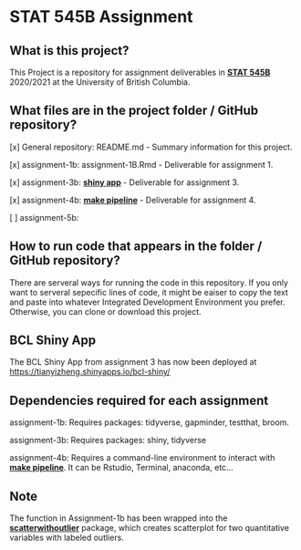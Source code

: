 # STAT 545B Assignment

## What is this project? 
This Project is a repository for assignment deliverables in [__STAT 545B__](https://stat545.stat.ubc.ca/) 2020/2021 at the University of British Columbia.

## What files are in the project folder / GitHub repository?
[x] General repository:
    README.md - Summary information for this project.
   
[x] assignment-1b:
    assignment-1B.Rmd - Deliverable for assignment 1.

[x] assignment-3b:
    [__shiny app__](https://tianyizheng.shinyapps.io/bcl-shiny/ ) - Deliverable for assignment 3.
 
[x] assignment-4b:
    [__make pipeline__](https://github.com/stat545ubc-2020/stat-545b-assignments-tianyica/tree/master/assignment-4b/make-activity) - Deliverable for assignment 4.
 
[ ] assignment-5b:


## How to run code that appears in the folder / GitHub repository?
There are serveral ways for running the code in this repository.
If you only want to serveral sepecific lines of code, it might be eaiser to copy the text and paste into whatever Integrated Development Environment you prefer.
Otherwise, you can clone or download this project.

## BCL Shiny App 
The BCL Shiny App from assignment 3 has now been deployed at https://tianyizheng.shinyapps.io/bcl-shiny/ 

## Dependencies required for each assignment
assignment-1b: Requires packages: tidyverse, gapminder, testthat, broom.

assignment-3b: Requires packages: shiny, tidyverse

assignment-4b: Requires a command-line environment to interact with [__make pipeline__](https://github.com/stat545ubc-2020/stat-545b-assignments-tianyica/tree/master/assignment-4b/make-activity). It can be Rstudio, Terminal, anaconda, etc...

## Note
The function in Assignment-1b has been wrapped into the [__scatterwithoutlier__](https://github.com/tianyica/scatterwithoutlier/tree/main) package, which creates scatterplot for two quantitative variables with labeled outliers.



